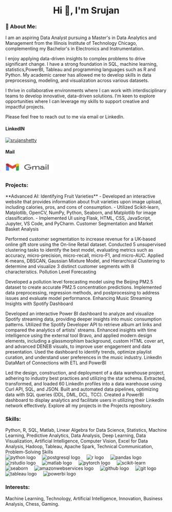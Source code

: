 <h1 align="center">Hi 👋, I'm Srujan</h1> <h3 align="left">🚀 About Me:</h3> <p>I am an aspiring Data Analyst pursuing a Master's in Data Analytics and Management from the Illinois Institute of Technology Chicago, complementing my Bachelor's in Electronics and Instrumentation.</p> <p>I enjoy applying data-driven insights to complex problems to drive significant change. I have a strong foundation in SQL, machine learning, statistics,PowerBI, Tableau and programming languages such as R and Python. My academic career has allowed me to develop skills in data preprocessing, modeling, and visualization across various datasets.</p> <p>I thrive in collaborative environments where I can work with interdisciplinary teams to develop innovative, data-driven solutions. I’m keen to explore opportunities where I can leverage my skills to support creative and impactful projects.</p>
Please feel free to reach out to me via email or LinkedIn.

<div class="container"> <div class="item"> <h4>LinkedIN</h4> <a href="https://linkedin.com/in/srujanshetty" target="_blank" style="margin-right: 30px;"><img src="https://raw.githubusercontent.com/rahuldkjain/github-profile-readme-generator/master/src/images/icons/Social/linked-in-alt.svg" alt="srujanshetty" height="20" width="20" /> </a> </div> <div class="item"> <h4>Mail</h4> <a href="mailto:srujansshettyofficial@gmail.com" target="_blank"> <img src="logo_gmail_lockup_default_1x_r5.png" alt="Gmail" height="40" width="150" /> </a> </div> </div> <h3 align="left">Projects:</h3> <p>**Advanced AI: Identifying Fruit Varieties** - Developed an interactive website that provides information about fruit varieties upon image upload, including calories, pros, and cons of consumption. - Utilized Scikit-learn, Matplotlib, OpenCV, NumPy, Python, Seaborn, and Matplotlib for image classification. - Implemented UI using Flask, HTML, CSS, JavaScript, Jupyter, VS Code, and PyCharm.
Customer Segmentation and Market Basket Analysis

Performed customer segmentation to increase revenue for a UK-based online gift store using the On-line Retail dataset.
Conducted 5 unsupervised clustering tasks to identify the best model, evaluating metrics such as accuracy, micro-precision, micro-recall, micro-F1, and micro-AUC.
Applied K-means, DBSCAN, Gaussian Mixture Model, and Hierarchical Clustering to determine and visualize 3 distinct customer segments with 8 characteristics.
Pollution Level Forecasting

Developed a pollution level forecasting model using the Beijing PM2.5 dataset to create accurate PM2.5 concentration predictions.
Implemented data preprocessing, regression methods, and postprocessing to address issues and evaluate model performance.
Enhancing Music Streaming Insights with Spotify Dashboard

Developed an interactive Power BI dashboard to analyze and visualize Spotify streaming data, providing deeper insights into music consumption patterns.
Utilized the Spotify Developer API to retrieve album art links and compared the analytics of artists' streams.
Enhanced insights with time intelligence using the external tool Bravo, and applied modern design elements, including a glassmorphism background, custom HTML cover art, and advanced DENEB visuals, to improve user engagement and data presentation.
Used the dashboard to identify trends, optimize playlist curation, and understand user preferences in the music industry.
LinkedIn DataMart of Connections with ETL and PowerBI

Led the design, construction, and deployment of a data warehouse project, adhering to industry best practices and utilizing the star schema.
Extracted, transformed, and loaded 60 LinkedIn profiles into a data warehouse using Curl API, SQL, and JSON.
Built and automated data pipelines, optimizing data with SQL queries (DDL, DML, DCL, TCC).
Created a PowerBI dashboard to display analytics and facilitate users in utilizing their LinkedIn network effectively.
Explore all my projects in the Projects repository.</p>

<h3 align="left">Skills:</h3>
Python, R, SQL, Matlab, Linear Algebra for Data Science, Statistics, Machine Learning, Predictive Analytics, Data Analysis, Deep Learning, Data Visualization, Artificial Intelligence, Computer Vision, Excel for Data Analysis, Hadoop, Tableau, Apache Spark, Technical Communication, Problem-Solving Skills

<div align="left"> <img src="https://cdn.jsdelivr.net/gh/devicons/devicon/icons/python/python-original.svg" height="40" alt="python logo" /> <img width="12" /> <img src="https://cdn.simpleicons.org/postgresql/4169E1" height="40" alt="postgresql logo" /> <img width="12" /> <img src="https://skillicons.dev/icons?i=r" height="40" alt="r logo" /> <img width="12" /> <img src="https://cdn.simpleicons.org/pandas/150458" height="40" alt="pandas logo" /> <img width="12" /> <img src="https://cdn.simpleicons.org/rstudio/75AADB" height="40" alt="rstudio logo" /> <img width="12" /> <img src="https://cdn.jsdelivr.net/gh/devicons/devicon/icons/matlab/matlab-original.svg" height="40" alt="matlab logo" /> <img width="12" /> <img src="https://skillicons.dev/icons?i=pytorch" height="40" alt="pytorch logo" /> <img width="12" /> <img src="https://upload.wikimedia.org/wikipedia/commons/0/05/Scikit_learn_logo_small.svg" height="40" width='40' alt="scikit-learn"/> <img width="12" /> <img src="https://seaborn.pydata.org/_images/logo-mark-lightbg.svg" height="40" width='40' alt="seaborn"/> <img width="12" /> <img src="https://skillicons.dev/icons?i=aws" height="40" alt="amazonwebservices logo" /> <img width="12" /> <img src="https://cdn.simpleicons.org/github/181717" height="40" alt="github logo" /> <img width="12" /> <img src="https://cdn.simpleicons.org/git/F05032" height="40" alt="git logo" /> <img width="12" /> <img src="https://cdn.simpleicons.org/tableau/00A3E0" height="40" alt="tableau logo" /> <img width="12" /> <img src="https://cdn.simpleicons.org/powerbi/F2C811" height="40" alt="powerbi logo" /> </div> <h3 align="left">Interests:</h3>
Machine Learning, Technology, Artificial Intelligence, Innovation, Business Analysis, Chess, Gaming.
